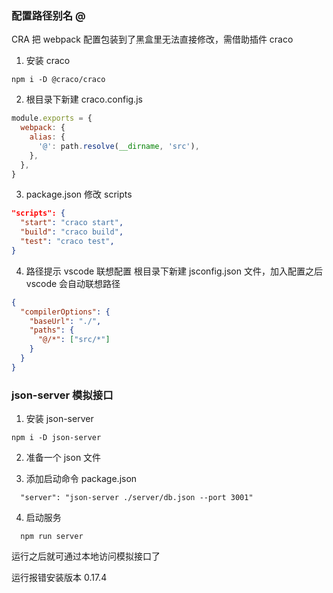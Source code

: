 ### 配置路径别名 @

CRA 把 webpack 配置包装到了黑盒里无法直接修改，需借助插件 craco

1. 安装 craco

```shell
npm i -D @craco/craco
```

2. 根目录下新建 craco.config.js

```js
module.exports = {
  webpack: {
    alias: {
      '@': path.resolve(__dirname, 'src'),
    },
  },
}
```

3. package.json 修改 scripts

```json
"scripts": {
  "start": "craco start",
  "build": "craco build",
  "test": "craco test",
}
```

4. 路径提示
   vscode 联想配置 根目录下新建 jsconfig.json 文件，加入配置之后 vscode 会自动联想路径

```json
{
  "compilerOptions": {
    "baseUrl": "./",
    "paths": {
      "@/*": ["src/*"]
    }
  }
}
```

### json-server 模拟接口

1. 安装 json-server

```shell
npm i -D json-server
```

2. 准备一个 json 文件

3. 添加启动命令
   package.json

```shell
  "server": "json-server ./server/db.json --port 3001"
```

4. 启动服务

```shell
  npm run server
```

运行之后就可通过本地访问模拟接口了

运行报错安装版本 0.17.4
